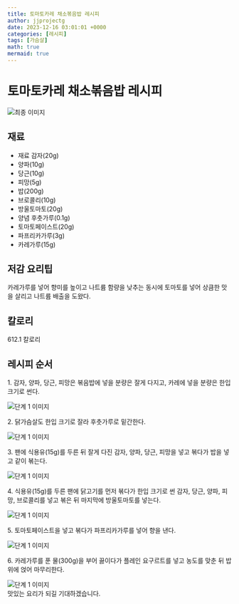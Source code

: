 ```yaml
---
title: 토마토카레 채소볶음밥 레시피
author: jjprojectg
date: 2023-12-16 03:01:01 +0000
categories: [레시피]
tags: [가슴살]
math: true
mermaid: true
---
```

<meta name="og:type" content="website"/>
<meta charset="UTF-8"/>
<div class="header">
  <h1>토마토카레 채소볶음밥 레시피</h1>
</div>

<div class="container my-4">
  <div class="row">
    <div class="col-12 col-md-6">
      <div class="recipe-image">
        <img src="http://www.foodsafetykorea.go.kr/uploadimg/cook/10_00220_2.png" class="step-image" alt="최종 이미지"/>
      </div>
    </div>
    <div class="col-12 col-md-6">
      <div class="ingredients">
        <h2>재료</h2>
        <ul class="card">
          <li> 재료 감자(20g) </li>
          <li>  양파(10g) </li>
          <li>  당근(10g) </li>
          <li>  피망(5g) </li>
          <li> 밥(200g) </li>
          <li>  브로콜리(10g) </li>
          <li>  방울토마토(20g) </li>
          <li> 양념 후춧가루(0.1g) </li>
          <li>  토마토페이스트(20g) </li>
          <li>  파프리카가루(3g) </li>
          <li>  카레가루(15g) </li>
</ul>
      </div>
    </div>
    <div class="col-12 col-md-6">
      <div class="ingredients">
        <h2>저감 요리팁</h2>
        <div class="card"> 
          <p>
            카레가루를 넣어 향미를 높이고 나트륨 함량을 낮추는 동시에
토마토를 넣어 상큼한 맛을 살리고 나트륨 배출을 도왔다.
          </p>
        </div>
      </div>
      <div class="ingredients">
        <h2>칼로리</h2>
        <div class="card"> 
          <p>
            612.1 칼로리
          </p>
        </div>
      </div>
    </div>
  </div>

  <h2 class="my-4">레시피 순서</h2>
  <div class="card recipe-card">
    <div class="card-body recipe-step">
      <p class="card-text step-description">1. 감자, 양파, 당근, 피망은 볶음밥에
넣을 분량은 잘게 다지고, 카레에
넣을 분량은 한입 크기로 썬다.</p>
      <img src="http://www.foodsafetykorea.go.kr/uploadimg/cook/20_00220_1.png" alt="단계 1 이미지" class="step-image"/>
    </div>
  </div>
  <div class="card recipe-card">
    <div class="card-body recipe-step">
      <p class="card-text step-description">2. 닭가슴살도 한입 크기로 잘라
후춧가루로 밑간한다.</p>
      <img src="http://www.foodsafetykorea.go.kr/uploadimg/cook/20_00220_2.png" alt="단계 1 이미지" class="step-image"/>
    </div>
  </div>
  <div class="card recipe-card">
    <div class="card-body recipe-step">
      <p class="card-text step-description">3. 팬에 식용유(15g)를 두른 뒤 잘게
다진 감자, 양파, 당근, 피망을 넣고
볶다가 밥을 넣고 같이 볶는다.</p>
      <img src="http://www.foodsafetykorea.go.kr/uploadimg/cook/20_00220_3.png" alt="단계 1 이미지" class="step-image"/>
    </div>
  </div>
  <div class="card recipe-card">
    <div class="card-body recipe-step">
      <p class="card-text step-description">4. 식용유(15g)를 두른 팬에 닭고기를
먼저 볶다가 한입 크기로 썬 감자,
당근, 양파, 피망, 브로콜리를 넣고
볶은 뒤 마지막에 방울토마토를
넣는다.</p>
      <img src="http://www.foodsafetykorea.go.kr/uploadimg/cook/20_00220_4.png" alt="단계 1 이미지" class="step-image"/>
    </div>
  </div>
  <div class="card recipe-card">
    <div class="card-body recipe-step">
      <p class="card-text step-description">5. 토마토페이스트을 넣고 볶다가
파프리카가루를 넣어 향을 낸다.</p>
      <img src="http://www.foodsafetykorea.go.kr/uploadimg/cook/20_00220_5.png" alt="단계 1 이미지" class="step-image"/>
    </div>
  </div>
  <div class="card recipe-card">
    <div class="card-body recipe-step">
      <p class="card-text step-description">6. 카레가루를 푼 물(300g)을 부어
끓이다가 플레인 요구르트를 넣고
농도를 맞춘 뒤 밥 위에 얹어
마무리한다.</p>
      <img src="http://www.foodsafetykorea.go.kr/uploadimg/cook/20_00220_6.png" alt="단계 1 이미지" class="step-image"/>
    </div>
  </div>

</div>
맛있는 요리가 되길 기대하겠습니다.
